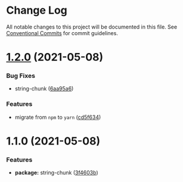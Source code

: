 # Change Log

All notable changes to this project will be documented in this file.
See [Conventional Commits](https://conventionalcommits.org) for commit guidelines.

# [1.2.0](https://github.com/oadpoaw/packages/compare/@oadpoaw/string-chunk@1.1.0...@oadpoaw/string-chunk@1.2.0) (2021-05-08)


### Bug Fixes

* string-chunk ([6aa95a6](https://github.com/oadpoaw/packages/commit/6aa95a6312af1242335c7b7854e08af8fe14e7ef))


### Features

* migrate from `npm` to `yarn` ([cd5f634](https://github.com/oadpoaw/packages/commit/cd5f6344bda42c4f1b8fb6f8f877400a426e32d3))





# 1.1.0 (2021-05-08)


### Features

* **package:** string-chunk ([3f4603b](https://github.com/oadpoaw/packages/commit/3f4603b5724d5710387d5cf0c04d2954f766fd7e))
